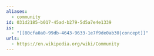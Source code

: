 ```yaml
---
aliases:
  - community
id: 031d2185-b017-45ad-b279-5d5a7e4e1339
is:
  - "[[80cfa0a0-99db-4643-9633-1e7f9de0ab30|concept]]"
urls:
  - https://en.wikipedia.org/wiki/Community
---
```

